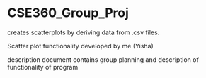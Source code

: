 # CSE360_Group_Proj

creates scatterplots by deriving data from .csv files. 

Scatter plot functionality developed by me (Yisha)

description document contains group planning and description of functionality of program
